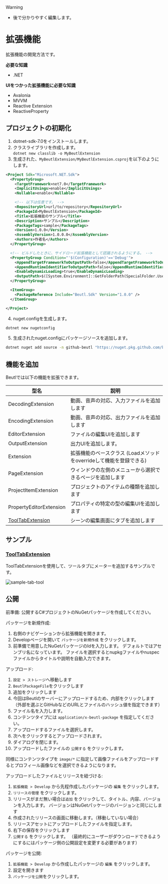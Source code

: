 > [!WARNING]
> - 後で分かりやすく編集します。

# 拡張機能

拡張機能の開発方法です。

**必要な知識**
- .NET

**UIをつかった拡張機能に必要な知識**
- Avalonia
- MVVM
- Reactive Extension
- ReactiveProperty

## プロジェクトの初期化
1. dotnet-sdk-7.0をインストールします。
2. クラスライブラリを作成します。  
`dotnet new classlib -o MyBeutlExtension`
3. 生成された、`MyBeutlExtension/MyBeutlExtension.csproj`を以下のようにします。
```xml
<Project Sdk="Microsoft.NET.Sdk">
  <PropertyGroup>
    <TargetFramework>net7.0</TargetFramework>
    <ImplicitUsings>enable</ImplicitUsings>
    <Nullable>enable</Nullable>

    <!-- 以下は任意です。 -->
    <RepositoryUrl>url/to/repository</RepositoryUrl>
    <PackageId>MyBeutlExtension</PackageId>
    <Title>拡張機能のサンプル</Title>
    <Description>サンプル</Description>
    <PackageTags>sample</PackageTags>
    <Version>1.0.0</Version>
    <AssemblyVersion>1.0.0.0</AssemblyVersion>
    <Authors>作者名</Authors>
  </PropertyGroup>

  <!-- ビルドしたときに、サイドロード拡張機能として認識されるようにする。 -->
  <PropertyGroup Condition="'$(Configuration)'=='Debug'">
    <AppendTargetFrameworkToOutputPath>false</AppendTargetFrameworkToOutputPath>
    <AppendRuntimeIdentifierToOutputPath>false</AppendRuntimeIdentifierToOutputPath>
    <EnableDynamicLoading>true</EnableDynamicLoading>
    <OutputPath>$([System.Environment]::GetFolderPath(SpecialFolder.UserProfile))\.beutl\sideloads\$(AssemblyName)</OutputPath>
  </PropertyGroup>

  <ItemGroup>
    <PackageReference Include="Beutl.Sdk" Version="1.0.0" />
  </ItemGroup>

</Project>
```
4. nuget.configを生成します。
```sh
dotnet new nugetconfig
```
5. 生成されたnuget.configにパッケージソースを追加します。
```sh
dotnet nuget add source -n github-beutl "https://nuget.pkg.github.com/b-editor/index.json"
```

## 機能を追加
Beutlでは以下の機能を拡張できます。

| 型名 | 説明 |
| --- | --- |
| DecodingExtension | 動画、音声の対応、入力ファイルを追加します |
| EncodingExtension | 動画、音声の対応、出力ファイルを追加します |
| EditorExtension | ファイルの編集UIを追加します |
| OutputExtension | 出力UIを追加します。 |
| Extension | 拡張機能のベースクラス (Loadメソッドをoverrideして機能を登録できる) |
| PageExtension | ウィンドウの左側のメニューから選択できるページを追加します |
| ProjectItemExtension | プロジェクトのアイテムの種類を追加します |
| PropertyEditorExtension | プロパティの特定の型の編集UIを追加します |
| [ToolTabExtension](#ToolTabExtension) | シーンの編集画面にタブを追加します |

## サンプル

### [ToolTabExtension](https://github.com/b-editor/Beutl.Sample.Extension/tree/main/Beutl.CustomTabSample)
ToolTabExtensionを使用して、ツールタブにメーターを追加するサンプルです。

![sample-tab-tool](https://github.com/b-editor/beutl-docs/assets/66758394/81d153f3-64ef-4420-b65d-75ddf283fbfe)

## 公開
前準備:
公開するC#プロジェクトのNuGetパッケージを作成してください。

パッケージを新規作成:
1. 右側のナビゲーションから拡張機能を開きます。
2. Developページを開いて `パッケージを新規作成` をクリックします。
3. 前準備で用意したNuGetパッケージのIdを入力します。
   デフォルトではアセンブリ名になっています。
   ファイルを選択するとnupkgファイルやnuspecファイルからタイトルや説明を自動入力できます。

アップロード:
1. `設定 > ストレージ`へ移動します
2. `BeutlPackageFile`をクリックします
3. 追加をクリックします
4. 今回はBeutlのサーバーにアップロードするため、内部をクリックします
   （外部を選ぶとGitHubなどのURLとファイルのハッシュ値を指定できます）
5. ファイル名を入力します。
6. コンテンツタイプには `application/x-beutl-package` を指定してください。
7. アップロードするファイルを選択します。
8. 次へをクリックするとアップロードされます。
9. ダイアログを閉じます。
10. アップロードしたファイルの `公開する` をクリックします。

同様にコンテンツタイプを `image/*` に指定して画像ファイルをアップロードするとプロフィール画像などを選択できるようになります。

アップロードしたファイルとリリースを紐づける:
1. `拡張機能 > Develop` から先程作成したパッケージの `編集` をクリックします。
2. `リリースの管理` をクリックします。
3. リリースがまだ無い場合は`追加` をクリックして、タイトル、内容、バージョンを入力します。
   バージョンはNuGetパッケージのバージョンと同じにします
4. 作成されたリリースの画面に移動します。（移動していない場合）
5. リリースアセットにアップロードしたファイルを指定します。
6. 右下の保存をクリックします
7. `公開する` をクリックします。
   （最終的にユーザーがダウンロードできるようにするにはパッケージ側の公開設定を変更する必要があります）

パッケージを公開:
1. `拡張機能 > Develop` から作成したパッケージの `編集` をクリックします。
2. 設定を開きます
3. `パッケージを公開`をクリックします。
